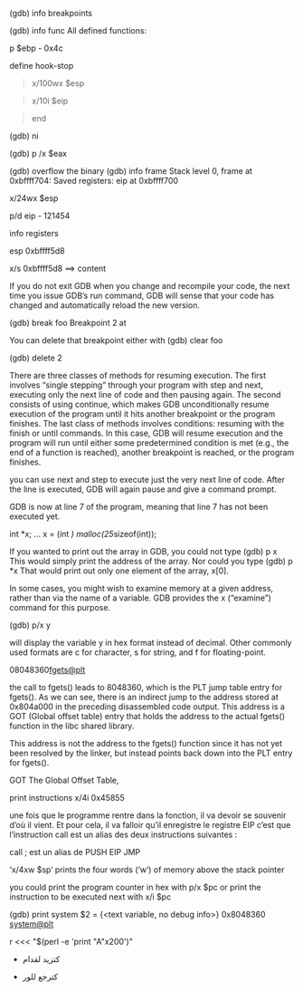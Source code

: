 (gdb) info breakpoints

(gdb) info func
All defined functions:

p $ebp - 0x4c

define hook-stop

>x/100wx $esp

>x/10i $eip

>end

(gdb) ni

(gdb) p /x $eax




(gdb) overflow the binary
(gdb) info frame
Stack level 0, frame at 0xbffff704:
 Saved registers:
  eip at 0xbffff700

x/24wx $esp

p/d eip - 121454



info registers

esp            0xbffff5d8

x/s 0xbffff5d8 ==> content 


If you do not exit GDB when you change and recompile your code, the next time you issue GDB’s run command, GDB will sense that your code has changed and automatically reload the new version.


(gdb) break foo
Breakpoint 2 at

You can delete that breakpoint either with
(gdb) clear foo

(gdb) delete 2



There are three classes of methods for resuming execution. The first involves “single stepping” through your program with step and next, executing only the next line of code and then pausing again. The second consists of using continue, which makes GDB unconditionally resume execution of the program until it hits another breakpoint or the program finishes. The last class of methods involves conditions: resuming with the finish or until commands. In this case, GDB will resume execution and the program will run until either some predetermined condition is met (e.g., the end of a function is reached), another breakpoint is reached, or the program finishes.

 you can use next and step to execute just the very next line of code. After the line is executed, GDB will again pause and give a command prompt.

GDB is now at line 7 of the program, meaning that line 7 has not been executed yet.


int *x;
...
x = (int *) malloc(25*sizeof(int));

If you wanted to print out the array in GDB, you could not type
(gdb) p x
This would simply print the address of the array. Nor could you type
(gdb) p *x
That would print out only one element of the array, x[0]. 



In some cases, you might wish to examine memory at a given address, rather than via the name of a variable. GDB provides the x (“examine”) command for this purpose. 

(gdb) p/x y

will display the variable y in hex format instead of decimal. Other commonly used formats are c for character, s for string, and f for floating-point.


08048360<fgets@plt>

the call to fgets() leads to 8048360, which is the PLT jump table entry for fgets(). As we can see, there is an indirect jump to the address stored at 0x804a000 in the preceding disassembled code output. This address is a GOT (Global offset table) entry that holds the address to the actual fgets() function in the libc
shared library.

This address is not the address to the fgets() function since it has not yet been resolved by the linker, but instead points back down into the PLT entry for fgets().




GOT The Global Offset Table,

print instructions
x/4i 0x45855



 
 une fois que le programme rentre dans la fonction, il va devoir se souvenir d’où il vient. Et pour cela, il va falloir qu’il enregistre le registre EIP
 c’est que l’instruction call est un alias des deux instructions suivantes :

call <adresse>
; est un alias de
PUSH EIP
JMP <adresse>

 

‘x/4xw $sp’ prints the four words (‘w’) of memory above the stack pointer 

you could print the program counter in hex with
p/x $pc
or print the instruction to be executed next with
x/i $pc


(gdb) print system
$2 = {<text variable, no debug info>} 0x8048360 <system@plt>


r <<< "$(perl -e 'print "A"x200')"


- كتزيد لقدام
+ كترجع للور
